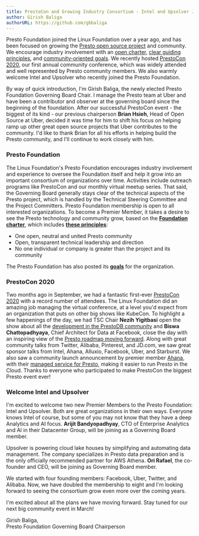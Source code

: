 ```yaml
---
title: PrestoCon and Growing Industry Consortium - Intel and Upsolver Join Presto Foundation
author: Girish Baliga
authorURL: https://github.com/gbbaliga
---
```


Presto Foundation joined the Linux Foundation over a year ago, and has been focused on growing the [Presto open source project](http://prestodb.io) and community. We encourage industry involvement with an [open charter](https://github.com/prestodb/foundation#presto-foundation-related-documents), [clear guiding principles](https://github.com/prestodb/foundation/blob/master/PRINCIPLES.md#presto-foundation-principles), and [community-oriented goals](https://github.com/prestodb/foundation/blob/master/GOALS.md#presto-foundation-pf-strategic-goals). We recently hosted [PrestoCon 2020](https://prestodb.io/prestocon.html), our first annual community conference, which was widely attended and well represented by Presto community members. We also warmly welcome Intel and Upsolver who recently joined the Presto Foundation. 

<!-- truncate -->

By way of quick introduction, I'm Girish Baliga, the newly elected Presto Foundation Governing Board Chair. I manage the Presto team at Uber and have been a contributor and observer at the governing board since the beginning of the foundation. After our successful PrestoCon event - the biggest of its kind - our previous chairperson **Brian Hsieh**, Head of Open Source at Uber, decided it was time for him to shift his focus on helping ramp up other great open source projects that Uber contributes to the community. I'd like to thank Brian for all his efforts in helping build the Presto community, and I'll continue to work closely with him.

### Presto Foundation
The Linux Foundation's Presto Foundation encourages industry involvement and experience to oversee the Foundation itself and help it grow into an important consortium of organizations over time. Activities include outreach programs like PrestoCon and our monthly virtual meetup series. That said, the Governing Board generally stays clear of the technical aspects of the Presto project, which is handled by the Technical Steering Committee and the Project Committers. Presto Foundation membership is open to all interested organizations. To become a Premier Member, it takes a desire to see the Presto technology and community grow, based on the **[Foundation charter](https://github.com/prestodb/foundation#presto-foundation-related-documents)**, which includes **[these principles](https://github.com/prestodb/foundation/blob/master/PRINCIPLES.md#presto-foundation-principles)**:

* One open, neutral and united Presto community
* Open, transparent technical leadership and direction
* No one individual or company is greater than the project and its community

The Presto Foundation has also posted its **[goals](https://github.com/prestodb/foundation/blob/master/GOALS.md#presto-foundation-pf-strategic-goals)** for the organization.

### PrestoCon 2020
Two months ago in September, we had a fantastic first-ever [PrestoCon 2020](https://prestodb.io/prestocon.html) with a record number of attendees. The Linux Foundation did an amazing job managing the virtual conference, at a level you'd expect from an organization that puts on other big shows like KubeCon. To highlight a few happenings of the day, we had TSC Chair **Nezih Yigitbasi** open the show about all the [development in the PrestoDB community](https://static.sched.com/hosted_files/prestocon2020/66/prestocon-keynote-yigitbasi.pdf) and **Biswa Chattopadhyaya**, Chief Architect for Data at Facebook, close the day with an inspiring view of the [Presto roadmap moving forward](https://static.sched.com/hosted_files/prestocon2020/50/Presto%20%40%20Facebook%20Today%20and%20Tomorrow%20%28fburl.com_presto-vision-ext%29.pdf). Along with great community talks from Twitter, Alibaba, Pinterest, and JD.com, we saw great sponsor talks from Intel, Ahana, Alluxio, Facebook, Uber, and Starburst. We also saw a community launch announcement by premier member [Ahana](https://ahana.io/), with their [managed service for Presto](https://ahana.io/ahana-cloud/), making it easier to run Presto in the Cloud. Thanks to everyone who participated to make PrestoCon the biggest Presto event ever!

### Welcome Intel and Upsolver
I'm excited to welcome two new Premier Members to the Presto Foundation: Intel and Upsolver. Both are great organizations in their own ways. Everyone knows Intel of course, but some of you may not know that they have a deep Analytics and AI focus. **Arijit Bandyopadhyay**, CTO of Enterprise Analytics and AI in their Datacenter Group, will be joining as a Governing Board member. 

Upsolver is powering cloud lake houses by simplifying and automating data management. The company specializes in Presto data preparation and is the only officially recommended partner for AWS Athena.  **Ori Rafael**, the co-founder and CEO, will be joining as Governing Board member.

We started with four founding members: Facebook, Uber, Twitter, and Alibaba. Now, we have doubled the membership to eight and I'm looking forward to seeing the consortium grow even more over the coming years.

I'm excited about all the plans we have moving forward. Stay tuned for our next big community event in March!

Girish Baliga,  
Presto Foundation Governing Board Chairperson
